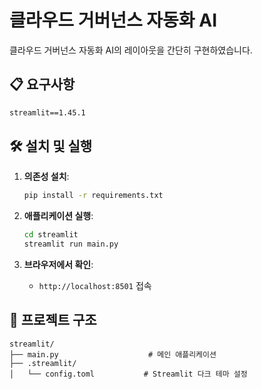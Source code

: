 # 클라우드 거버넌스 자동화 AI

클라우드 거버넌스 자동화 AI의 레이아웃을 간단히 구현하였습니다.

## 📋 요구사항

```txt
streamlit==1.45.1
```

## 🛠️ 설치 및 실행

1. **의존성 설치**:

   ```bash
   pip install -r requirements.txt
   ```

2. **애플리케이션 실행**:

   ```bash
   cd streamlit
   streamlit run main.py
   ```

3. **브라우저에서 확인**:
   - `http://localhost:8501` 접속

## 📁 프로젝트 구조

```
streamlit/
├── main.py                    # 메인 애플리케이션
├── .streamlit/
│   └── config.toml           # Streamlit 다크 테마 설정
```
